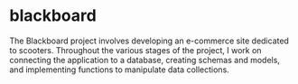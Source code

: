 # blackboard
The Blackboard project involves developing an e-commerce site dedicated to scooters. Throughout the various stages of the project, I work on connecting the application to a database, creating schemas and models, and implementing functions to manipulate data collections.
